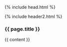 <!DOCTYPE html>
<!--[if lt IE 7]>      <html class="no-js lt-ie9 lt-ie8 lt-ie7"> <![endif]-->
<!--[if IE 7]>         <html class="no-js lt-ie9 lt-ie8"> <![endif]-->
<!--[if IE 8]>         <html class="no-js lt-ie9"> <![endif]-->
<!--[if gt IE 8]><!--> <html class="no-js"> <!--<![endif]-->
<html itemscope itemtype="http://schema.org/Organization">
<head>
{% include head.html %}
</head>
<body>

<body class="blog single">

{% include header2.html %}


<article>
    <section id="main">
            <div class="container">
                <div id="post-cont">
                 <h1>{{ page.title }}</h1>
                 {{ content }}
                </div> <!--post-cont-->
            </div><!--container-->
    </section><!--main-->   
</article>

 
<!-- Place this tag right after the last button or just before your close body tag. -->
<script async defer id="github-bjs" src="https://buttons.github.io/buttons.js"></script>

</body>
</html>



